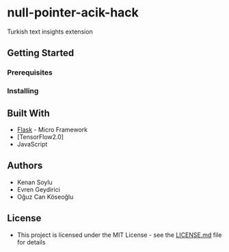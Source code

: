 # null-pointer-acik-hack
Turkish text insights extension

## Getting Started

### Prerequisites

### Installing


## Built With
- [Flask](https://pythonspot.com/flask-web-app-with-python/) - Micro Framework
- [TensorFlow2.0]
- JavaScript

## Authors
- Kenan Soylu
- Evren Geydirici
- Oğuz Can Köseoğlu

## License
- This project is licensed under the MIT License - see the [LICENSE.md](LICENSE.md) file for details